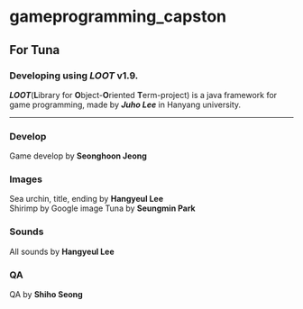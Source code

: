# gameprogramming_capston  
## For Tuna  

### Developing using _LOOT_ v1.9.

**_LOOT_**(**L**ibrary for **O**bject-**O**riented **T**erm-project) is a java framework for game programming, made by **_Juho Lee_** in Hanyang university.

---

### Develop
Game develop by **Seonghoon Jeong**  

### Images  
Sea urchin, title, ending by **Hangyeul Lee**  
Shirimp by Google image
Tuna by **Seungmin Park**  

### Sounds    
All sounds by **Hangyeul Lee**

### QA  
QA by **Shiho Seong**
